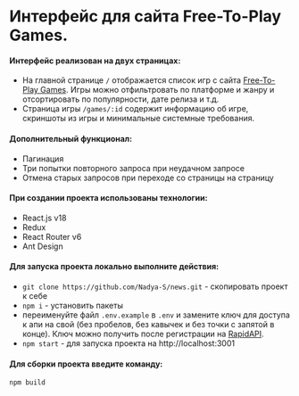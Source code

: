 # Интерфейс для сайта Free-To-Play Games.

#### Интерфейс реализован на двух страницах:

- На главной странице `/` отображается список игр с сайта [Free-To-Play Games](https://www.freetogame.com/). Игры можно отфильтровать по платформе и жанру и отсортировать по популярности, дате релиза и т.д.
- Страница игры `/games/:id` содержит информацию об игре, скриншоты из игры и минимальные системные требования.

#### Дополнительный функционал:

- Пагинация
- Три попытки повторного запроса при неудачном запросе
- Отмена старых запросов при переходе со страницы на страницу

#### При создании проекта использованы технологии:

- React.js v18
- Redux
- React Router v6
- Ant Design

#### Для запуска проекта локально выполните действия:

- `git clone https://github.com/Nadya-S/news.git` - скопировать проект к себе
- `npm i` - установить пакеты
- переименуйте файл `.env.example` в `.env` и замените ключ для доступа к апи на свой (без пробелов, без кавычек и без точки с запятой в конце). Ключ можно получить после регистрации на [RapidAPI](https://rapidapi.com/).
- `npm start` - для запуска проекта на http://localhost:3001

#### Для сборки проекта введите команду:

`npm build`
